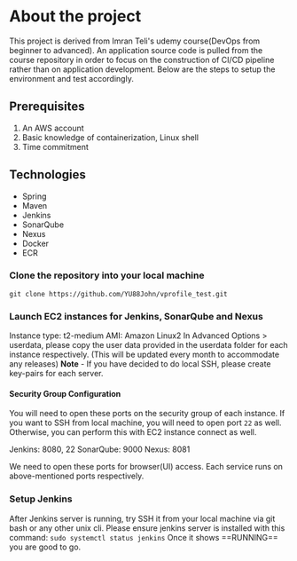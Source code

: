 # About the project
This project is derived from Imran Teli's udemy course(DevOps from beginner to advanced). An application source code is pulled from the course repository in order to focus on the construction of CI/CD pipeline rather than on application development.
Below are the steps to setup the environment and test accordingly.

## Prerequisites
1. An AWS account 
2. Basic knowledge of containerization, Linux shell
3. Time commitment

## Technologies 
- Spring
- Maven
- Jenkins
- SonarQube
- Nexus
- Docker
- ECR

### Clone the repository into your local machine 

`git clone https://github.com/YU88John/vprofile_test.git`

### Launch EC2 instances for Jenkins, SonarQube and Nexus 

Instance type: t2-medium
AMI: Amazon Linux2
In Advanced Options > userdata, please copy the user data provided in the userdata folder for each instance respectively. (This will be updated every month to accommodate any releases)
**Note** - If you have decided to do local SSH, please create key-pairs for each server.

#### Security Group Configuration
You will need to open these ports on the security group of each instance. If you want to SSH from local machine, you will need to open port `22` as well. Otherwise, you can perform this with EC2 instance connect as well.

Jenkins: 8080, 22
SonarQube: 9000
Nexus: 8081

We need to open these ports for browser(UI) access. Each service runs on above-mentioned ports respectively.

### Setup Jenkins 

After Jenkins server is running, try SSH it from your local machine via git bash or any other unix cli. 
Please ensure jenkins server is installed with this command: `sudo systemctl status jenkins` 
Once it shows ==RUNNING== you are good to go.






